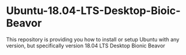 # Ubuntu-18.04-LTS-Desktop-Bioic-Beavor
This repository is providing you how to install or setup Ubuntu with any version, but specifically version 18.04 LTS Desktop Bionic Beavor
